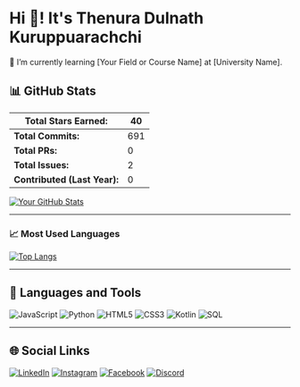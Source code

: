 # Hi 👋! It's Thenura Dulnath Kuruppuarachchi
🌱 I’m currently learning [Your Field or Course Name] at [University Name].

## 📊 GitHub Stats

| **Total Stars Earned:** | 40   |
|-------------------------|------|
| **Total Commits:**      | 691  |
| **Total PRs:**          | 0    |
| **Total Issues:**       | 2    |
| **Contributed (Last Year):** | 0 |

[![Your GitHub Stats](https://github-readme-stats.vercel.app/api?username=yourusername&show_icons=true&theme=radical)](https://github.com/Thenuradulnath)

---

### 📈 Most Used Languages

[![Top Langs](https://github-readme-stats.vercel.app/api/top-langs/?username=yourusername&layout=compact)](https://github.com/Thenuradulnath)

---

## 🔧 Languages and Tools

![JavaScript](https://img.shields.io/badge/JavaScript-323330?style=for-the-badge&logo=javascript&logoColor=F7DF1E)
![Python](https://img.shields.io/badge/Python-3670A0?style=for-the-badge&logo=python&logoColor=ffdd54)
![HTML5](https://img.shields.io/badge/HTML5-E34F26?style=for-the-badge&logo=html5&logoColor=white)
![CSS3](https://img.shields.io/badge/CSS3-1572B6?style=for-the-badge&logo=css3&logoColor=white)
![Kotlin](https://img.shields.io/badge/Kotlin-0095D5?style=for-the-badge&logo=kotlin&logoColor=white)
![SQL](https://img.shields.io/badge/SQL-025E8C?style=for-the-badge&logo=MySQL&logoColor=white)

---

## 🌐 Social Links

[![LinkedIn](https://img.shields.io/badge/LinkedIn-0A66C2?style=for-the-badge&logo=linkedin&logoColor=white)](https://www.linkedin.com/in/ThenuraDulnath)
[![Instagram](https://img.shields.io/badge/Instagram-E4405F?style=for-the-badge&logo=instagram&logoColor=white)](https://www.instagram.com/thenura_k)
[![Facebook](https://img.shields.io/badge/Facebook-1877F2?style=for-the-badge&logo=facebook&logoColor=white)](https://www.facebook.com/Thenura_Dulnath_Kuruppuarachchi)
[![Discord](https://img.shields.io/badge/Discord-7289DA?style=for-the-badge&logo=discord&logoColor=white)](https://discord.com/your-profile)
